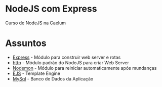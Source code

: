 # NodeJS com Express
Curso de NodeJS na Caelum

# Assuntos
* [Express](https://expressjs.com/) - Módulo para construir web server e rotas
* [http](https://nodejs.org/api/http.html) - Módulo padrão do NodeJS para criar Web Server
* [Nodemon](https://nodemon.io/) - Módulo para reiniciar automaticamente após mundanças
* [EJS](https://ejs.co/) - Template Engine
* [MySql](https://www.mysql.com/) - Banco de Dados da Aplicação
